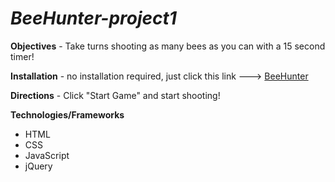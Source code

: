 # _BeeHunter-project1_

**Objectives** - Take turns shooting as many bees as you can with a 15 second timer!

**Installation** - no installation required, just click this link ---> [BeeHunter](http://sharre84.github.io/BeeHunter-project1/)

**Directions** - Click "Start Game" and start shooting!


**Technologies/Frameworks**

* HTML
* CSS
* JavaScript
* jQuery
